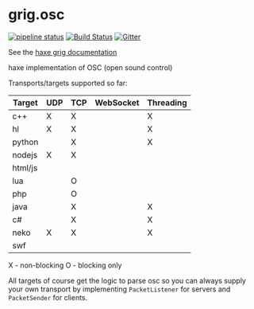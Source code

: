 # grig.osc

[![pipeline status](https://gitlab.com/haxe-grig/grig.osc/badges/main/pipeline.svg)](https://gitlab.com/haxe-grig/grig.osc/commits/main)
[![Build Status](https://travis-ci.org/osakared/grig.osc.svg?branch=main)](https://travis-ci.org/osakared/grig.osc)
[![Gitter](https://badges.gitter.im/haxe-grig/Lobby.svg)](https://gitter.im/haxe-grig/Lobby?utm_source=badge&utm_medium=badge&utm_campaign=pr-badge&utm_content=badge)

See the [haxe grig documentation](https://grig.tech/)

haxe implementation of OSC (open sound control)

Transports/targets supported so far:

| Target   | UDP        | TCP        | WebSocket | Threading |
| -------- | ---------- | ---------- | --------- | --------- |
| c++      | X          | X          |           | X         |
| hl       | X          | X          |           | X         |
| python   |            | X          |           | X         |
| nodejs   | X          | X          |           |           |
| html/js  |            |            |           |           |
| lua      |            | O          |           |           |
| php      |            | O          |           |           |
| java     |            | X          |           | X         |
| c#       |            | X          |           | X         |
| neko     | X          | X          |           | X         |
| swf      |            |            |           |           |

X - non-blocking
O - blocking only

All targets of course get the logic to parse osc so you can always supply your own transport by implementing `PacketListener` for servers and `PacketSender` for clients.
